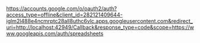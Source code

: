 https://accounts.google.com/o/oauth2/auth?access_type=offline&client_id=282121409644-iglm2l488e4ncmrptc28all8uthc6vlc.apps.googleusercontent.com&redirect_uri=http://localhost:42949/Callback&response_type=code&scope=https://www.googleapis.com/auth/spreadsheets

